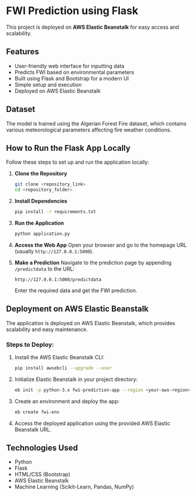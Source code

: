 # FWI Prediction using Flask

This project is deployed on **AWS Elastic Beanstalk** for easy access and scalability.

## Features

- User-friendly web interface for inputting data
- Predicts FWI based on environmental parameters
- Built using Flask and Bootstrap for a modern UI
- Simple setup and execution
- Deployed on AWS Elastic Beanstalk

## Dataset

The model is trained using the Algerian Forest Fire dataset, which contains various meteorological parameters affecting fire weather conditions.

## How to Run the Flask App Locally

Follow these steps to set up and run the application locally:

1. **Clone the Repository**

   ```bash
   git clone <repository_link>
   cd <repository_folder>
   ```

2. **Install Dependencies**

   ```bash
   pip install -r requirements.txt
   ```

3. **Run the Application**

   ```bash
   python application.py
   ```

4. **Access the Web App**
   Open your browser and go to the homepage URL (usually `http://127.0.0.1:5000`).

5. **Make a Prediction**
   Navigate to the prediction page by appending `/predictdata` to the URL:

   ```
   http://127.0.0.1:5000/predictdata
   ```

   Enter the required data and get the FWI prediction.

## Deployment on AWS Elastic Beanstalk

The application is deployed on AWS Elastic Beanstalk, which provides scalability and easy maintenance.

### Steps to Deploy:
1. Install the AWS Elastic Beanstalk CLI:
   ```bash
   pip install awsebcli --upgrade --user
   ```
2. Initialize Elastic Beanstalk in your project directory:
   ```bash
   eb init -p python-3.x fwi-prediction-app --region <your-aws-region>
   ```
3. Create an environment and deploy the app:
   ```bash
   eb create fwi-env
   ```
4. Access the deployed application using the provided AWS Elastic Beanstalk URL.

## Technologies Used

- Python
- Flask
- HTML/CSS (Bootstrap)
- AWS Elastic Beanstalk
- Machine Learning (Scikit-Learn, Pandas, NumPy)



